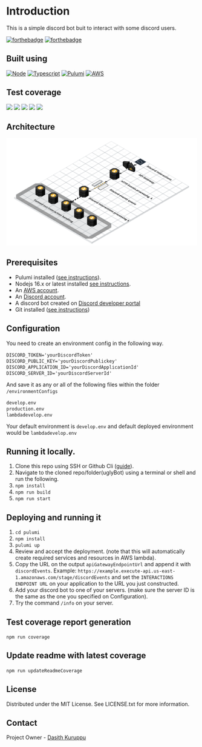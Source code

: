 # Introduction

This is a simple discord bot buit to interact with some discord users.

[![forthebadge](https://forthebadge.com/images/badges/contains-technical-debt.svg)](https://forthebadge.com) [![forthebadge](https://forthebadge.com/images/badges/it-works-why.svg)](https://forthebadge.com)

## Built using

[![Node][node.js]][node-url]
[![Typescript][typescript]][typescript-url]
[![Pulumi][pulumi]][pulumi-url]
[![AWS][aws]][pulumi-url]

## Test coverage

![](https://img.shields.io/badge/Coverage-86%25-83A603.svg?style=for-the-badge&logo=tsnode&logoColor=white&color=blue&label=Total&prefix=$coverage$) ![](https://img.shields.io/badge/Coverage-79%25-5A7302.svg?style=for-the-badge&logo=codereview&logoColor=white&color=blue&label=Statements&prefix=$statements$) ![](https://img.shields.io/badge/Coverage-94%25-83A603.svg?style=for-the-badge&logo=diagramsdotnet&logoColor=white&color=blue&label=Branches&prefix=$branches$) ![](https://img.shields.io/badge/Coverage-92%25-83A603.svg?style=for-the-badge&logo=awslambda&logoColor=white&color=blue&label=Functions&prefix=$functions$) ![](https://img.shields.io/badge/Coverage-79%25-5A7302.svg?style=for-the-badge&logo=codefactor&logoColor=white&color=blue&label=Lines&prefix=$lines$)

## Architecture

![Architecture](./_media/UglyBotArchitectureWhiteBg.png)

## Prerequisites

- Pulumi installed ([see instructions](https://www.pulumi.com/docs/get-started/aws/begin/)).
- Nodejs 16.x or latest installed [see instructions](https://nodejs.org/en/download/).
- An [AWS account](https://aws.amazon.com/).
- An [Discord account](https://discord.com/).
- A discord bot created on [Discord developer portal](https://discord.com/developers/applications)
- Git installed ([see instructions](https://github.com/git-guides/install-git))


## Configuration

You need to create an environment config in the following way.

```
DISCORD_TOKEN='yourDiscordToken'
DISCORD_PUBLIC_KEY='yourDiscordPublickey'
DISCORD_APPLICATION_ID='yourDiscordApplicationId'
DISCORD_SERVER_ID='yourDiscordServerId'
```

And save it as any or all of the following files within the folder `/environmentConfigs`

```
develop.env
production.env
lambdadevelop.env
```

Your default environment is `develop.env` and default deployed environment would be `lambdadevelop.env`

## Running it locally.

1. Clone this repo using SSH or Github Cli ([guide](https://docs.github.com/en/repositories/creating-and-managing-repositories/cloning-a-repository)).
2. Navigate to the cloned repo/folder(uglyBot) using a terminal or shell and run the following.
3. `npm install`
4. `npm run build`
5. `npm run start`

## Deploying and running it

1.  `cd pulumi`
2.  `npm install`
3.  `pulumi up`
4.  Review and accept the deployment. (note that this will automatically create required services and resources in AWS lambda).
5.  Copy the URL on the output `apiGatewayEndpointUrl` and append it with `discordEvents`. Example: `https://example.execute-api.us-east-1.amazonaws.com/stage/discordEvents` and set the `INTERACTIONS ENDPOINT URL` on your application to the URL you just constructed.
6.  Add your discord bot to one of your servers. (make sure the server ID is the same as the one you specified on Configuration).
7.  Try the command `/info` on your server.

## Test coverage report generation

`npm run coverage`

## Update readme with latest coverage

`npm run updateReadmeCoverage`

## License

Distributed under the MIT License. See LICENSE.txt for more information.

## Contact

Project Owner - [Dasith Kuruppu](https://github.com/DasithKuruppu)

[node.js]: https://img.shields.io/badge/Nodejs-000000?style=for-the-badge&logo=node.js&logoColor=white
[node-url]: https://nodejs.org/
[pulumi]: https://img.shields.io/badge/Pulumi-000000?style=for-the-badge&logo=pulumi&logoColor=white
[pulumi-url]: https://www.pulumi.com/
[aws]: https://img.shields.io/badge/AWS-000000?style=for-the-badge&logo=amazonaws&logoColor=#232F3E
[aws-url]: https://nodejs.org/
[typescript]: https://img.shields.io/badge/Typescript-000000?style=for-the-badge&logo=typescript&logoColor=white
[typescript-url]: https://typescript.org/
